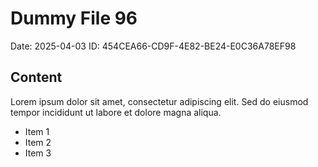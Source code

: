 # Dummy File 96

Date: 2025-04-03
ID: 454CEA66-CD9F-4E82-BE24-E0C36A78EF98

## Content

Lorem ipsum dolor sit amet, consectetur adipiscing elit.
Sed do eiusmod tempor incididunt ut labore et dolore magna aliqua.

* Item 1
* Item 2
* Item 3

